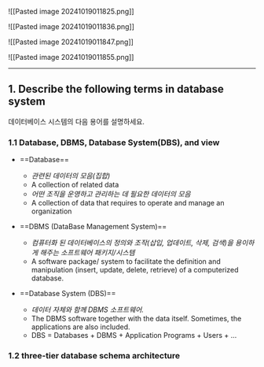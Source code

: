 ![[Pasted image 20241019011825.png]]

![[Pasted image 20241019011836.png]]

![[Pasted image 20241019011847.png]]

![[Pasted image 20241019011855.png]]

---
## 1. Describe the following terms in database system 
데이터베이스 시스템의 다음 용어를 설명하세요.
### 1.1 Database, DBMS, Database System(DBS), and view
- ==Database== 
	- *관련된 데이터의 모음(집합)*
	- A collection of related data
	- *어떤 조직을 운영하고 관리하는 데 필요한 데이터의 모음*
	- A collection of data that requires to operate and manage an organization

- ==DBMS (DataBase Management System)==
	- *컴퓨터화 된 데이터베이스의 정의와 조작(삽입, 업데이트, 삭제, 검색)을 용이하게 해주는 소프트웨어 패키지/시스템*
	- A software package/ system to facilitate the definition and manipulation (insert, update, delete, retrieve) of a computerized database.

- ==Database System (DBS)==
	- *데이터 자체와 함께 DBMS 소프트웨어.*
	- The DBMS software together with the data itself. Sometimes, the applications are also included. 
	- DBS = Databases + DBMS + Application Programs + Users + …

### 1.2 three-tier database schema architecture




